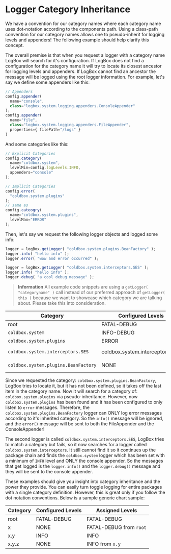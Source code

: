 # Logger Category Inheritance

We have a convention for our category names where each category name uses dot-notation according to the components path. Using a class-path convention for our category names allows one to pseudo-inherit for logging levels and appenders! The following example should help clarify this concept.

The overall premise is that when you request a logger with a category name LogBox will search for it's configuration. If LogBox does not find a configuration for the category name it will try to locate its closest ancestor for logging levels and appenders. If LogBox cannot find an ancestor the message will be logged using the root logger information. For example, let's say we define some appenders like this:

```javascript
// Appenders
config.appender(
  name="console",
  class="logbox.system.logging.appenders.ConsoleAppender"
);
config.appender(
  name="file",
  class="logbox.system.logging.appenders.FileAppender",
  properties={ filePath="/logs" }
)
```

And some categories like this:

```javascript
// Explicit Categories
config.category(
  name="coldbox.system",
  levelMin=config.logLevels.INFO,
  appenders="console"
);

// Implicit Categories
config.error(
  "coldbox.system.plugins"
);
// same as
config.cateogry(
  name="coldbox.system.plugins",
  levelMax="ERROR"
);
```

Then, let's say we request the following logger objects and logged some info:

```javascript
logger = logBox.getLogger( "coldbox.system.plugins.BeanFactory" );
logger.info( "hello info" );
logger.error( "wow and error occurred" );

logger = logBox.getLogger( "coldbox.system.interceptors.SES" );
logger.info( "hello info" );
logger.debug( "a cool debug message" );
```

> **Information** All example code snippets are using a `getLogger( "categoryname" )` call instead of our preferred approach of `getLogger( this )` because we want to showcase which category we are talking about. Please take this into consideration.

| Category | Configured Levels | Assigned Levels | Appenders |
| --- | --- | --- | --- |
| root | FATAL-DEBUG | FATAL-DEBUG | console,file |
| `coldbox.system` | INFO-DEBUG | INFO-DEBUG | console |
| `coldbox.system.plugins` | ERROR | ERROR | \* |
| `coldbox.system.interceptors.SES` | coldbox.system.interceptors.SES | INFO-DEBUG from `coldbox.system` | console from `coldbox.system` |
| `coldbox.system.plugins.BeanFactory` | NONE | ERROR from `coldbox.system.plugins` | \* |

Since we requested the category: `coldbox.system.plugins.BeanFactory`, LogBox tries to locate it, but it has not been defined, so it takes off the last item in the category name. Now it will search for a category of: `coldbox.system.plugins` via pseudo-inheritance. However, now `coldbox.system.plugins` has been found and it has been configured to only listen to `error` messages. Therefore, the `coldbox.system.plugins.BeanFactory` logger can ONLY log error messages according to it's inherited category. So the `info()` message will be ignored, and the `error()` message will be sent to both the FileAppender and the ConsoleAppender!

The second logger is called `coldbox.system.interceptors.SES`, LogBox tries to match a category but fails, so it now searches for a logger called `coldbox.system.interceptors`. It still cannot find it so it continues up the package chain and finds the `coldbox.system` logger which has been set with a minimum of `INFO` level and ONLY the console appender. So the messages that get logged is the `logger.info()` and the `logger.debug()` message and they will be sent to the console appender.

These examples should give you insight into category inheritance and the power they provide. You can easily turn toggle logging for entire packages with a single category definition. However, this is great only if you follow the dot notation conventions. Below is a sample generic chart sample:

| Category | Configured Levels | Assigned Levels |
| --- | --- | --- |
| root | FATAL-DEBUG | FATAL-DEBUG |
| x | NONE | FATAL-DEBUG from `root` |
| x.y | INFO | INFO |
| x.y.z | NONE | INFO from `x.y` |

